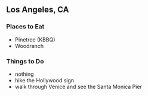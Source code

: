 ## Los Angeles, CA


### Places to Eat
- Pinetree (KBBQ)
- Woodranch

### Things to Do
- nothing
- hike the Hollywood sign
- walk through Venice and see the Santa Monica Pier
